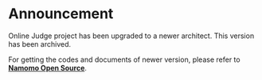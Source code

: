 # Announcement

Online Judge project has been upgraded to a newer architect. This version has been archived.

For getting the codes and documents of newer version, please refer to **[Namomo Open Source](https://github.com/namofun)**.
